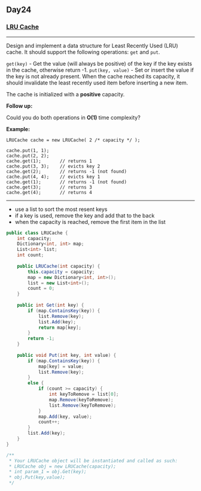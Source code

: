 ## Day24

### [LRU Cache](https://leetcode.com/explore/challenge/card/30-day-leetcoding-challenge/531/week-4/3308/](https://leetcode.com/explore/challenge/card/30-day-leetcoding-challenge/531/week-4/3309/))

---

Design and implement a data structure for Least Recently Used (LRU) cache. It should support the following operations: `get` and `put`.

`get(key)` - Get the value (will always be positive) of the key if the key exists in the cache, otherwise return -1.
`put(key, value)` - Set or insert the value if the key is not already present. When the cache reached its capacity, it should invalidate the least recently used item before inserting a new item.

The cache is initialized with a **positive** capacity.

**Follow up:**

Could you do both operations in **O(1)** time complexity?

**Example:**
```
LRUCache cache = new LRUCache( 2 /* capacity */ );

cache.put(1, 1);
cache.put(2, 2);
cache.get(1);       // returns 1
cache.put(3, 3);    // evicts key 2
cache.get(2);       // returns -1 (not found)
cache.put(4, 4);    // evicts key 1
cache.get(1);       // returns -1 (not found)
cache.get(3);       // returns 3
cache.get(4);       // returns 4
```

---

- use a list to sort the most resent keys
- if a key is used, remove the key and add that to the back
- when the capacity is reached, remove the first item in the list

```cs
public class LRUCache {
    int capacity;
    Dictionary<int, int> map;
    List<int> list;
    int count;
    
    public LRUCache(int capacity) {
        this.capacity = capacity;
        map = new Dictionary<int, int>();
        list = new List<int>();
        count = 0;
    }
    
    public int Get(int key) {
        if (map.ContainsKey(key)) {
            list.Remove(key);
            list.Add(key);
            return map[key];
        }
        return -1;
    }
    
    public void Put(int key, int value) {
        if (map.ContainsKey(key)) {
            map[key] = value;
            list.Remove(key);
        }
        else {
            if (count >= capacity) {
                int keyToRemove = list[0];
                map.Remove(keyToRemove);
                list.Remove(keyToRemove);
            }
            map.Add(key, value);
            count++;
        }
        list.Add(key);
    }
}

/**
 * Your LRUCache object will be instantiated and called as such:
 * LRUCache obj = new LRUCache(capacity);
 * int param_1 = obj.Get(key);
 * obj.Put(key,value);
 */
 ```
